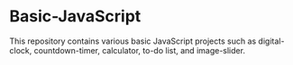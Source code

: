 # Basic-JavaScript
This repository contains various basic JavaScript projects such as digital-clock, countdown-timer, calculator, to-do list, and image-slider.
